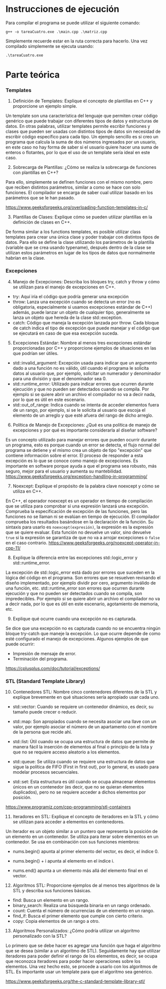 # Instrucciones de ejecución
Para compilar el programa se puede utilizar el siguiente comando:
```
g++ -o tareaCuatro.exe .\main.cpp .\matriz.cpp
```
Simplemente recuerde estar en la ruta correcta para hacerlo. Una vez compilado simplemente se ejecuta usando:
```
.\tareaCuatro.exe
```
# Parte teórica
### Templates
1. Definición de Templates: Explique el concepto de plantillas en C++ y proporcione un ejemplo simple.

Un template son una característica del lenguaje que permiten crear código genérico que puede trabajar con diferentes tipos de datos y estructuras de datos. En otras palabras, utilizar templates permite escribir funciones y clases que pueden ser usadas con distintos tipos de datos sin necesidad de escribir código específico para cada tipo. Un ejemplo sencillo es si creo un programa que calcula la suma de dos números ingresados por un usuario, en este caso no hay forma de saber si el usuario quiere hacer una suma de enteros o flotantes, por lo que el uso de un template sería ideal en este caso.

2. Sobrecarga de Plantillas: ¿Cómo se realiza la sobrecarga de funciones con plantillas en C++?

Para ello, simplemente se definen funciones con el mismo nombre, pero que reciben distintos parámetros, similar a como se hace con solo funciones. El compilador se encarga de saber cual utilizar basado en los parámetros que se le han pasado.

https://www.geeksforgeeks.org/overloading-function-templates-in-c/

3. Plantillas de Clases: Explique cómo se pueden utilizar plantillas en la definición de clases en C++.

De forma similar a  los functions templates, es posible utilizar class templates para crear una única clase y poder trabajar con distintos tipos de datos. Para ello se define la clase utilizando los parámetros de la plantilla (variable que se crea usando typename), después dentro de la clase se utilizan estos parámetros en lugar de los tipos de datos que normalmente habrían en la clase.

### Excepciones
4. Manejo de Excepciones: Describa los bloques try, catch y throw y cómo se utilizan para el manejo de excepciones en C++.

- try: Aquí iría el código que podría generar una excepción
- throw: Lanza una excepción cuando se detecta un error (no es obligatoria, especialmente si usamos excepciones estándar de C++) además, puede lanzar un objeto de cualquier tipo, generalmente se lanza un objeto que hereda de la clase std::exception.
- catch: Código que maneja la excepción lanzada por throw. Cada bloque de catch indica el tipo de excepción que puede manejar y el código que se ejecutará en caso de que esa excepción suceda.

5. Excepciones Estándar: Nombre al menos tres excepciones estándar proporcionadas por C++ y proporcione ejemplos de situaciones en las que podrían ser útiles.

- std::invalid_argument: Excepción usada para indicar que un argumento dado a una función no es válido, útil cuando el programa le solicita datos al usuario que, por ejemplo, solicitar un numerador y denominador para una división y que el denominador sea 0.
- std::runtime_error: Utilizado para indicar errores que ocurren durante ejecución y que no pueden ser detectados cuando se compila. Por ejemplo si se quiere abrir un archivo el compilador no va a decir nada, por lo que es útil en este escenario.
- std::out_of_range: Indica cuando se intenta de acceder elementos fuera de un rango, por ejemplo, si se le solicita al usuario que escoja el elemento de un arreglo y que esté afuera del rango de dicho arreglo.

6. Política de Manejo de Excepciones: ¿Qué es una política de manejo de excepciones y por qué es importante considerarla al diseñar software?

Es un concepto utilizado para manejar errores que pueden ocurrir durante un programa, esto es porque cuando un error se detecta, el flujo normal del programa se detiene y el mismo crea un objeto de tipo "excepción" que contiene información sobre el error. El proceso de responder a esta excepción es lo que se conoce como manejo de excepciones.
Es importante en software porque ayuda a que el programa sea robusto, más seguro, mejor para el usuario y aumenta su mantebilidad.
https://www.geeksforgeeks.org/exception-handling-in-programming/

7. Noexcept: Explique el propósito de la palabra clave noexcept y cómo se utiliza en C++.

En C++, el operador noexcept es un operador en tiempo de compilación que se utiliza para comprobar si una expresión lanzará una excepción. Comprueba la especificación de excepción de las funciones, pero las funciones no se llaman ni se evalúan en tiempo de ejecución. El compilador comprueba los resultados basándose en la declaración de la función.
Su sintaxis para usarlo es `noexcept(expresión)`, la expresión es la expresión que se quiere evaluar. Esta función no devuelve un valor, sino devuelve `true` si la expresión se garantiza de que no va a arrojar excepciones o `false` en el caso contrario.
https://www.geeksforgeeks.org/noexcept-operator-in-cpp-11/

8. Explique la diferencia entre las excepciones std::logic_error y std::runtime_error.

La excepción de std::logic_error está dado por errores que suceden en la lógica del código en el programa. Son errores que se resuelven revisando el diseño implementado, por ejemplo dividir por cero, argumento inválido de una función, etc.
std::runtime_error son errores que ocurren durante ejecución y que no pueden ser detectados cuando se compila, son impredecibles. Por ejemplo si se quiere abrir un archivo el compilador no va a decir nada, por lo que es útil en este escenario, agotamiento de memoria, etc.

9. Explique qué ocurre cuando una excepción no es capturada.

Se dice que una excepción no es capturada cuando no se encuentra ningún bloque try-catch que maneje la excepción. Lo que ocurre depende de como esté configurado el manejo de excepciones. Algunos ejemplos de que puede ocurrir:
- Impresión de mensaje de error.
- Terminación del programa.

https://cplusplus.com/doc/tutorial/exceptions/

### STL (Standard Template Library)
10. Contenedores STL: Nombre cinco contenedores diferentes de la STL y explique brevemente en qué situaciones sería apropiado usar cada uno.
- std::vector: Cuando se requiere un contenedor dinámico, es decir, su tamaño puede crecer o reducir.

- std::map: Son apropiados cuando se necesita asociar una llave con un valor, por ejemplo asociar el número de un apartamento con el nombre de la persona que recide ahí.

- std::list: Útil cuando se ocupa una estructura de datos que permite de manera fácil la inserción de elementos al final o principio de la lista y que no se requiere acceso aleatorio a los elementos.

- std::queue: Se utiliza cuando se requiere una estructura de datos que sigue la política de FIFO (First in first out), por lo general, es usado para modelar procesos secuenciales.

- std::set: Esta estructura es útil cuando se ocupa almacenar elementos únicos en un contenedor (es decir, que no se quieran elementos duplicados), pero no se requiere acceder a dichos elementos por posición.

https://www.programiz.com/cpp-programming/stl-containers

11. Iteradores en STL: Explique el concepto de iteradores en la STL y cómo se utilizan para acceder a elementos en contenedores.

Un iterador es un objeto similar a un puntero que representa la posición de un elemento en un contenedor. Se utiliza para iterar sobre elementos en un contenedor. Se usa en combinación con sus funciones miembros:
- nums.begin() apunta al primer elemento del vector, es decir, el índice 0.

- nums.begin() + i apunta al elemento en el índice i.

- nums.end() apunta a un elemento más allá del elemento final en el vector.

12. Algoritmos STL: Proporcione ejemplos de al menos tres algoritmos de la STL y describa sus funciones básicas.
- find: Busca un elemento en un rango.
- binary_search: Realiza una búsqueda binaria en un rango ordenado.
- count: Cuenta el número de ocurrencias de un elemento en un rango.
- find_if: Busca el primer elemento que cumple con cierto criterio.
- copy: Copia elementos de un rango a otro.


13. Algoritmos Personalizados: ¿Cómo podría utilizar un algoritmo personalizado con la STL?

Lo primero que se debe hacer es agregar una función que haga el algoritmo que se desea (similar a un algoritmo de STL). Seguidamente hay que utilizar iteradores para poder definir el rango de los elementos, es decir, se ocupa que reconozca iteradores para poder hacer operaciones sobre los elementos. Una vez hecho esto, se procede a usarlo con los algoritmos de STL. Es importante usar un template para que el algoritmo sea genérico.

https://www.geeksforgeeks.org/the-c-standard-template-library-stl/